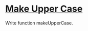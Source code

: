 # [Make Upper Case](https://www.codewars.com/kata/makeuppercase "https://www.codewars.com/kata/57a0556c7cb1f31ab3000ad7")

Write function makeUpperCase.